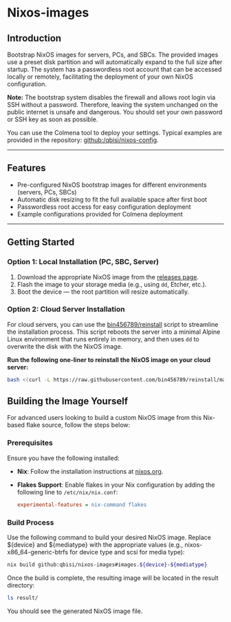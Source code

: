 # Nixos-images

## Introduction

Bootstrap NixOS images for servers, PCs, and SBCs. The provided images use a preset disk partition and will automatically expand to the full size after startup. The system has a passwordless root account that can be accessed locally or remotely, facilitating the deployment of your own NixOS configuration.

**Note:** The bootstrap system disables the firewall and allows root login via SSH without a password. Therefore, leaving the system unchanged on the public internet is unsafe and dangerous. You should set your own password or SSH key as soon as possible.

You can use the Colmena tool to deploy your settings. Typical examples are provided in the repository: [github:/qbisi/nixos-config](https://github.com/qbisi/nixos-config).

---

## Features

- Pre-configured NixOS bootstrap images for different environments (servers, PCs, SBCs)
- Automatic disk resizing to fit the full available space after first boot
- Passwordless root access for easy configuration deployment
- Example configurations provided for Colmena deployment

---

## Getting Started

### Option 1: Local Installation (PC, SBC, Server)

1. Download the appropriate NixOS image from the [releases page](#link-to-releases).
2. Flash the image to your storage media (e.g., using `dd`, Etcher, etc.).
3. Boot the device — the root partition will resize automatically.

### Option 2: Cloud Server Installation

For cloud servers, you can use the [bin456789/reinstall](https://github.com/bin456789/reinstall) script to streamline the installation process. This script reboots the server into a minimal Alpine Linux environment that runs entirely in memory, and then uses `dd` to overwrite the disk with the NixOS image.

**Run the following one-liner to reinstall the NixOS image on your cloud server:**

```bash
bash <(curl -L https://raw.githubusercontent.com/bin456789/reinstall/main/reinstall.sh) dd --img=https://github.com/qbisi/nixos-images/releases/download/20240912/nixos-x86_64-generic-btrfs-scsi.raw.xz && reboot
```

## Building the Image Yourself

For advanced users looking to build a custom NixOS image from this Nix-based flake source, follow the steps below:

### Prerequisites

Ensure you have the following installed:

- **Nix**: Follow the installation instructions at [nixos.org](https://nixos.org/download.html).
- **Flakes Support**: Enable flakes in your Nix configuration by adding the following line to `/etc/nix/nix.conf`:

  ```ini
  experimental-features = nix-command flakes
  ```
  
### Build Process

Use the following command to build your desired NixOS image. Replace ${device} and ${mediatype} with the appropriate values (e.g., nixos-x86_64-generic-btrfs for device type and scsi for media type):

```bash
nix build github:qbisi/nixos-images#images.${device}-${mediatype}
```

Once the build is complete, the resulting image will be located in the result directory:
```bash
ls result/
```
You should see the generated NixOS image file.